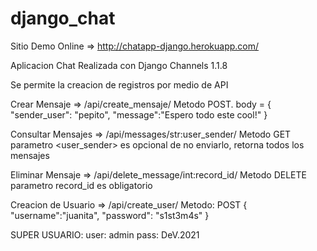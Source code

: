 # django_chat
Sitio Demo Online => http://chatapp-django.herokuapp.com/

Aplicacion Chat Realizada con Django Channels 1.1.8

Se permite la creacion de registros por medio de API

Crear Mensaje => /api/create_mensaje/ Metodo POST. body = { "sender_user": "pepito", "message":"Espero todo este cool!" }

Consultar Mensajes => /api/messages/str:user_sender/ Metodo GET parametro <user_sender> es opcional de no enviarlo, retorna todos los mensajes

Eliminar Mensaje => /api/delete_message/int:record_id/ Metodo DELETE parametro record_id es obligatorio

Creacion de Usuario => /api/create_user/ Metodo: POST {
"username":"juanita", "password": "s1st3m4s" }

SUPER USUARIO: user: admin pass: DeV.2021